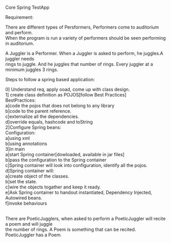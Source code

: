 Core Spring TestApp

Requirement:<br />

There are different types of Persformers, Performers come to auditorium and perform.<br />
When the program is run a variety of performers should be seen performing in auditorium.<br />

A Juggler is a Performer. When a Juggler is asked to perform, he juggles.A juggler needs<br />
rings to juggle. And he juggles that number of rings. Every juggler at a minimum juggles 3 rings.<br />



Steps to follow a spring based application:<br />

0] Understand req, apply ooad, come up with class design.<br />
1] create class definition as POJOS[follow Best Practices]<br />
         BestPractices:<br />
                  a]code the pojos that does not belong to any library<br />
                  b]code to the parent reference.<br />
                  c]externalize all the dependencies.<br />
                  d]override equals, hashcode and toString<br />
2]Configure Spring beans:<br />
         Configuration:<br />
                  a]using xml<br />
                  b]using annotations<br />
3]in main<br />
         a]start Spring container[dowloaded, available in jar files]<br />
         b]pass the configuration to the Spring container<br />
         c]Spring container will look into configuration, identify all the pojos.<br />
         d]Spring container will:<br />
                            a]create object of the classes.<br />
                            b]set the state.<br />
                            c]wire the objects togather and keep it ready.<br />
         e]Ask Spring container to handout instantiated, Dependency Injected, Autowired beans.<br />
         f]invoke behaviours  <br />
         <br />
         
There are PoeticJugglers, when asked to perform a PoeticJuggler will recite a poem and will juggle<br />
the number of rings. A Poem is something that can be recited. PoeticJuggler has a Poem.<br />
                          
         
         
         
         
         
         
         
         
         
         
         
         
         
         

